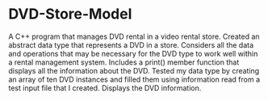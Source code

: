 # DVD-Store-Model
A C++ program that manages DVD rental in a video rental store. Created an abstract data type that represents a DVD in a store. Considers all the data and operations that may be necessary for the DVD type to work well within a rental management system. Includes a print() member function that displays all the information about the DVD. Tested my data type by creating an array of ten DVD instances and filled them using information read from a test input file that I created. Displays the DVD information.
